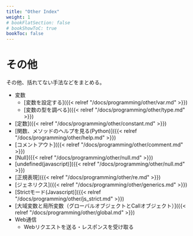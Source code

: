 ```yaml
---
title: "Other Index"
weight: 1
# bookFlatSection: false
# bookShowToC: true
bookToc: false
---
```


# その他

その他、括れてない手法などをまとめる。

- 変数
     - [変数を設定する]({{< relref "/docs/programming/other/var.md" >}})
     - [変数の型を調べる]({{< relref "/docs/programming/other/type.md" >}})
- [定数]({{< relref "/docs/programming/other/constant.md" >}})
- [関数、メソッドのヘルプを見る(Python)]({{< relref "/docs/programming/other/help.md" >}})
- [コメントアウト]({{< relref "/docs/programming/other/comment.md" >}})
- [Null]({{< relref "/docs/programming/other/null.md" >}})
- [undefined(javascript)]({{< relref "/docs/programming/other/null.md" >}})
- [正規表現]({{< relref "/docs/programming/other/re.md" >}})
- [ジェネリクス]({{< relref "/docs/programming/other/generics.md" >}})
- [Strictモード(Javascript)]({{< relref "/docs/programming/other/js_strict.md" >}})
- [大域変数と局所変数（グローバルオブジェクトとCallオブジェクト）]({{< relref "/docs/programming/other/global.md" >}})
- Web通信
     - Webリクエストを送る・レスポンスを受け取る